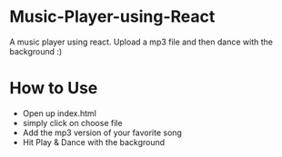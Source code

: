 # Music-Player-using-React
A music player using react. Upload a mp3 file and then dance with the background :)
# How to Use 
- Open up index.html
- simply click on choose file 
- Add the mp3 version of your favorite song 
- Hit Play & Dance with the background 
